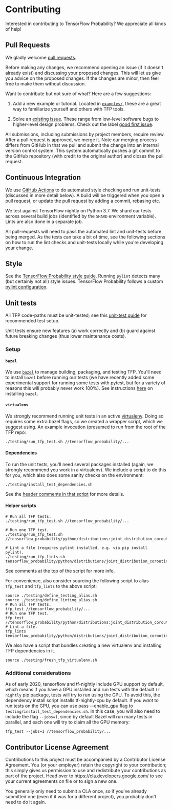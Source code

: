 # Contributing

Interested in contributing to TensorFlow Probability? We appreciate all kinds
of help!

## Pull Requests

We gladly welcome [pull requests](
https://help.github.com/articles/about-pull-requests/).

Before making any changes, we recommend opening an issue (if it
doesn't already exist) and discussing your proposed changes. This will
let us give you advice on the proposed changes. If the changes are
minor, then feel free to make them without discussion.

Want to contribute but not sure of what? Here are a few suggestions:

1. Add a new example or tutorial.  Located in [`examples/`](
  https://github.com/tensorflow/probability/tree/main/tensorflow_probability/examples),
  these are a great way to familiarize yourself and others with TFP tools.

2. Solve an [existing issue](https://github.com/tensorflow/probability/issues).
  These range from low-level software bugs to higher-level design problems.
  Check out the label [good first issue](
  https://github.com/tensorflow/probability/issues?q=is%3Aissue+is%3Aopen+label%3A%22good+first+issue%22).

All submissions, including submissions by project members, require review. After
a pull request is approved, we merge it. Note our merging process differs
from GitHub in that we pull and submit the change into an internal version
control system. This system automatically pushes a git commit to the GitHub
repository (with credit to the original author) and closes the pull request.

## Continuous Integration

We use [GitHub Actions](https://github.com/tensorflow/probability/actions) to do
automated style checking and run unit-tests (discussed in more detail below). A
build will be triggered when you open a pull request, or update the pull request
by adding a commit, rebasing etc.

We test against TensorFlow nightly on Python 3.7. We shard our tests
across several build jobs (identified by the `SHARD` environment variable).
Lints are also done in a separate job.

All pull-requests will need to pass the automated lint and unit-tests before
being merged. As the tests can take a bit of time, see the following sections
on how to run the lint checks and unit-tests locally while you're developing
your change.

## Style

See the [TensorFlow Probability style guide](STYLE_GUIDE.md).  Running `pylint`
detects many (but certainly not all) style issues.  TensorFlow Probability
follows a custom [pylint
configuration](https://github.com/tensorflow/probability/blob/main/testing/pylintrc).

## Unit tests

All TFP code-paths must be unit-tested; see this [unit-test guide](UNITTEST.md)
for recommended test setup.

Unit tests ensure new features (a) work correctly and (b) guard against future
breaking changes (thus lower maintenance costs).

### Setup

#### `bazel`

We use [`bazel`](https://bazel.build/) to manage building, packaging, and
testing TFP. You'll need to install `bazel` before running our tests (we have
recently added some experimental support for running some tests with pytest, but
for a variety of reasons this will probably never work 100%). See instructions
[here](https://docs.bazel.build/versions/3.2.0/install-os-x.html) on installing
`bazel`.

#### `virtualenv`

We strongly recommend running unit tests in an active
[virtualenv](https://virtualenv.pypa.io/en/latest/). Doing so requires some
extra bazel flags, so we created a wrapper script, which we suggest using. An
example invocation (presumed to run from the root of the TFP repo:

```shell
./testing/run_tfp_test.sh //tensorflow_probability/...
```

#### Dependencies

To run the unit tests, you'll need several packages installed (again, we
strongly recommend you work in a virtualenv). We include a script to do this for
you, which also does some sanity checks on the environment:

```shell
./testing/install_test_dependencies.sh
```

See the
[header comments in that script](https://github.com/tensorflow/probability/blob/main/testing/install_test_dependencies.sh)
for more details.

#### Helper scripts

```shell
# Run all TFP tests.
./testing/run_tfp_test.sh //tensorflow_probability/...
```

```shell
# Run one TFP test.
./testing/run_tfp_test.sh //tensorflow_probability/python/distributions:joint_distribution_coroutine_test
```

```shell
# Lint a file (requires pylint installed, e.g. via pip install pylint).
./testing/run_tfp_lints.sh tensorflow_probability/python/distributions/joint_distribution_coroutine.py
```

See comments at the top of the script for more info.

For convenience, also consider sourcing the following script to alias `tfp_test`
and `tfp_lints` to the above script:

```shell
source ./testing/define_testing_alias.sh
source ./testing/define_linting_alias.sh
# Run all TFP tests.
tfp_test //tensorflow_probability/...
# Run one TFP test.
tfp_test //tensorflow_probability/python/distributions:joint_distribution_coroutine_test
# Lint a file.
tfp_lints tensorflow_probability/python/distributions/joint_distribution_coroutine.py
```

We also have a script that bundles creating a new virtualenv and installing TFP
dependencies in it.

```shell
source ./testing/fresh_tfp_virtualenv.sh
```

### Additional considerations

As of early 2020, tensorflow and tf-nightly include GPU support by default,
which means if you have a GPU installed and run tests with the default
`tf-nightly` pip package, tests will try to run using the GPU. To avoid this,
the dependency install script installs tf-nightly-cpu by default. If you *want*
to run tests on the GPU, you can use pass --enable_gpu flag to
`testing/install_test_dependencies.sh`. In this case, you will also need to
include the flag `--jobs=1`, since by default Bazel will run many tests in
parallel, and each one will try to claim all the GPU memory:

```shell
tfp_test --jobs=1 //tensorflow_probability/...
```


## Contributor License Agreement

Contributions to this project must be accompanied by a Contributor License
Agreement. You (or your employer) retain the copyright to your contribution;
this simply gives us permission to use and redistribute your contributions as
part of the project. Head over to <https://cla.developers.google.com/> to see
your current agreements on file or to sign a new one.

You generally only need to submit a CLA once, so if you've already submitted one
(even if it was for a different project), you probably don't need to do it
again.
